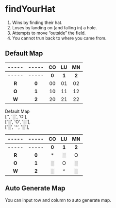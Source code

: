 # findYourHat
<ol type="Rules">
  <li>Wins by finding their hat.</li>
  <li>Loses by landing on (and falling in) a hole.</li>
  <li>Attempts to move “outside” the field.</li>
  <li>You cannot trun back to where you came from.</li>
</ol>

## Default Map 
    
|-----|-----| **CO** | **LU** | **MN** |
|:---:|:---:|:------:|:------:|:------:|
|-----|-----| **0**  | **1**  | **2**  |
|**R**|**0**| 00     | 01     | 02     |
|**O**|**1**| 10     | 11     | 12     |
|**W**|**2**| 20     | 21     | 22     |


  Default Map  \
  ['', '░', 'O'],\
  ['░', 'O', '░'],\
  ['░', '^', '░'],
  
|-----|-----| **CO** | **LU** | **MN** |
|:---:|:---:|:------:|:------:|:------:|
|-----|-----| **0**  | **1**  | **2**  |
|**R**|**0**| *      | ░      | O      |
|**O**|**1**| ░      | O      | ░      |
|**W**|**2**| ░      | ^      | ░      |

## Auto Generate Map
You can input row and column to auto generate map.
